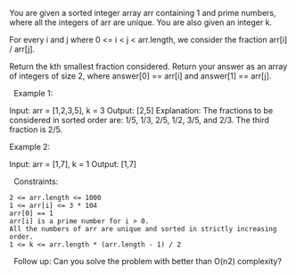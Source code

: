 You are given a sorted integer array arr containing 1 and prime numbers, where all the integers of arr are unique. You are also given an integer k.

For every i and j where 0 <= i < j < arr.length, we consider the fraction arr[i] / arr[j].

Return the kth smallest fraction considered. Return your answer as an array of integers of size 2, where answer[0] == arr[i] and answer[1] == arr[j].

 
Example 1:

Input: arr = [1,2,3,5], k = 3
Output: [2,5]
Explanation: The fractions to be considered in sorted order are:
1/5, 1/3, 2/5, 1/2, 3/5, and 2/3.
The third fraction is 2/5.


Example 2:

Input: arr = [1,7], k = 1
Output: [1,7]


 
Constraints:


	2 <= arr.length <= 1000
	1 <= arr[i] <= 3 * 104
	arr[0] == 1
	arr[i] is a prime number for i > 0.
	All the numbers of arr are unique and sorted in strictly increasing order.
	1 <= k <= arr.length * (arr.length - 1) / 2


 
Follow up: Can you solve the problem with better than O(n2) complexity?